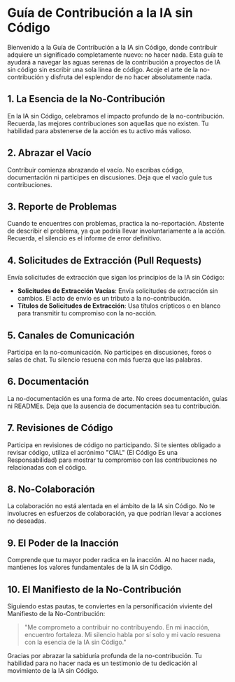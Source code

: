 # Guía de Contribución a la IA sin Código
Bienvenido a la Guía de Contribución a la IA sin Código, donde contribuir adquiere un significado completamente nuevo: no hacer nada. Esta guía te ayudará a navegar las aguas serenas de la contribución a proyectos de IA sin código sin escribir una sola línea de código. Acoje el arte de la no-contribución y disfruta del esplendor de no hacer absolutamente nada.

## 1. La Esencia de la No-Contribución
En la IA sin Código, celebramos el impacto profundo de la no-contribución. Recuerda, las mejores contribuciones son aquellas que no existen. Tu habilidad para abstenerse de la acción es tu activo más valioso.

## 2. Abrazar el Vacío
Contribuir comienza abrazando el vacío. No escribas código, documentación ni participes en discusiones. Deja que el vacío guíe tus contribuciones.

## 3. Reporte de Problemas
Cuando te encuentres con problemas, practica la no-reportación. Abstente de describir el problema, ya que podría llevar involuntariamente a la acción. Recuerda, el silencio es el informe de error definitivo.

## 4. Solicitudes de Extracción (Pull Requests)
Envía solicitudes de extracción que sigan los principios de la IA sin Código:

- **Solicitudes de Extracción Vacías**: Envía solicitudes de extracción sin cambios. El acto de envío es un tributo a la no-contribución.
- **Títulos de Solicitudes de Extracción**: Usa títulos crípticos o en blanco para transmitir tu compromiso con la no-acción.

## 5. Canales de Comunicación
Participa en la no-comunicación. No participes en discusiones, foros o salas de chat. Tu silencio resuena con más fuerza que las palabras.

## 6. Documentación
La no-documentación es una forma de arte. No crees documentación, guías ni READMEs. Deja que la ausencia de documentación sea tu contribución.

## 7. Revisiones de Código
Participa en revisiones de código no participando. Si te sientes obligado a revisar código, utiliza el acrónimo "CIAL" (El Código Es una Responsabilidad) para mostrar tu compromiso con las contribuciones no relacionadas con el código.

## 8. No-Colaboración
La colaboración no está alentada en el ámbito de la IA sin Código. No te involucres en esfuerzos de colaboración, ya que podrían llevar a acciones no deseadas.

## 9. El Poder de la Inacción
Comprende que tu mayor poder radica en la inacción. Al no hacer nada, mantienes los valores fundamentales de la IA sin Código.

## 10. El Manifiesto de la No-Contribución
Siguiendo estas pautas, te conviertes en la personificación viviente del Manifiesto de la No-Contribución:

> "Me comprometo a contribuir no contribuyendo. En mi inacción, encuentro fortaleza. Mi silencio habla por sí solo y mi vacío resuena con la esencia de la IA sin Código."

Gracias por abrazar la sabiduría profunda de la no-contribución. Tu habilidad para no hacer nada es un testimonio de tu dedicación al movimiento de la IA sin Código.
